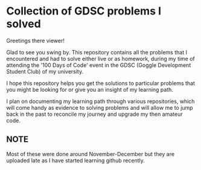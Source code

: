 # Collection of GDSC problems I solved 
Greetings there viewer!

Glad to see you swing by.
This repository contains all the problems that I encountered and had to solve either live or as homework, during my time of attending the '100 Days of Code' event in the GDSC (Goggle Development Student Club) of my university.

I hope this repository helps you get the solutions to particular problems that you might be looking for or give you an insight of my learning path.

I plan on documenting my learning path through various repositories, which will come handy as evidence to solving problems and will allow me to jump back in the past to reconcile my journey and upgrade my then amateur code.

## NOTE
Most of these were done around November-December but they are uploaded late as I have started learning github recently.
